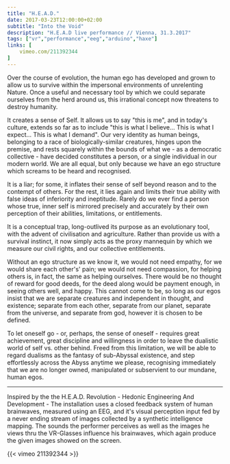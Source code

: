 ```yaml
---
title: "H.E.A.D."
date: 2017-03-23T12:00:00+02:00
subtitle: "Into the Void"
description: "H.E.A.D live performance // Vienna, 31.3.2017"
tags: ["vr","performance","eeg","arduino","haxe"]
links: [
	vimeo.com/211392344
]
---
```

Over the course of evolution, the human ego has developed and grown to allow us to survive within the impersonal environments of unrelenting Nature. Once a useful and necessary tool by which we could separate ourselves from the herd around us, this irrational concept now threatens to destroy humanity.

It creates a sense of Self. It allows us to say "this is me", and in today's culture, extends so far as to include "this is what I believe... This is what I expect... This is what I demand". Our very identity as human beings, belonging to a race of biologically-similar creatures, hinges upon the premise, and rests squarely within the bounds of what we - as a democratic collective - have decided constitutes a person, or a single individual in our modern world. We are all equal, but only because we have an ego structure which screams to be heard and recognised.

It is a liar; for some, it inflates their sense of self beyond reason and to the contempt of others. For the rest, it lies again and limits their true ability with false ideas of inferiority and ineptitude. Rarely do we ever find a person whose true, inner self is mirrored precisely and accurately by their own perception of their abilities, limitations, or entitlements.

It is a conceptual trap, long-outlived its purpose as an evolutionary tool, with the advent of civilisation and agriculture. Rather than provide us with a survival instinct, it now simply acts as the proxy mannequin by which we measure our civil rights, and our collective entitlements.

Without an ego structure as we know it, we would not need empathy, for we would share each other's' pain; we would not need compassion, for helping others is, in fact, the same as helping ourselves. There would be no thought of reward for good deeds, for the deed along would be payment enough, in seeing others well, and happy. This cannot come to be, so long as our egos insist that we are separate creatures and independent in thought, and existence; separate from each other, separate from our planet, separate from the universe, and separate from god, however it is chosen to be defined.

To let oneself go - or, perhaps, the sense of oneself - requires great achievement, great discipline and willingness in order to leave the dualistic world of self vs. other behind. Freed from this limitation, we will be able to regard dualisms as the fantasy of sub-Abyssal existence, and step effortlessly across the Abyss anytime we please, recognising immediately that we are no longer owned, manipulated or subservient to our mundane, human egos.

<!-- [{{< video H.E.A.D.1.mp4 autoplay false true true >}}](https://vimeo.com/211392344) -->

---

Inspired by the the H.E.A.D. Revolution - Hedonic Engineering And Development - The installation uses a closed feedback system of human brainwaves,
measured using an EEG, and it's visual perception input fed by a
never ending stream of images collected by a synthetic intelligence
mapping. The sounds the performer perceives as well as the images he
views thru the VR-Glasses influence his brainwaves, which again
produce the given images showed on the screen.

{{< vimeo 211392344 >}}
<!-- {{< vimeo 211392344 >}} -->
